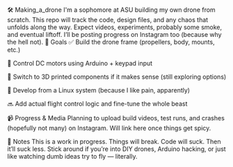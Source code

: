 🛠️ Making_a_drone
I'm a sophomore at ASU building my own drone from scratch. This repo will track the code, design files, and any chaos that unfolds along the way. Expect videos, experiments, probably some smoke, and eventual liftoff. I’ll be posting progress on Instagram too (because why the hell not).
🚀 Goals
✅ Build the drone frame (propellers, body, mounts, etc.)

🔄 Control DC motors using Arduino + keypad input

🔄 Switch to 3D printed components if it makes sense (still exploring options)

🔄 Develop from a Linux system (because I like pain, apparently)

🔜 Add actual flight control logic and fine-tune the whole beast

📹 Progress & Media
Planning to upload build videos, test runs, and crashes (hopefully not many) on Instagram. Will link here once things get spicy.

🧪 Notes
This is a work in progress. Things will break. Code will suck. Then it’ll suck less. Stick around if you’re into DIY drones, Arduino hacking, or just like watching dumb ideas try to fly — literally.

